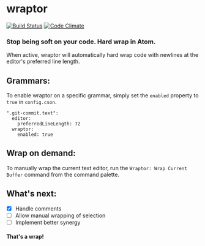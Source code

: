 # wraptor
[![Build Status](https://travis-ci.org/redbassett/wraptor.svg?branch=master)](https://travis-ci.org/redbassett/wraptor) [![Code Climate](https://codeclimate.com/github/redbassett/wraptor/badges/gpa.svg)](https://codeclimate.com/github/redbassett/wraptor)

### Stop being soft on your code. Hard wrap in Atom.
When active, wraptor will automatically hard wrap code with newlines at the editor's preferred line length.

## Grammars:
To enable wraptor on a specific grammar, simply set the `enabled` property to `true` in `config.cson`.

    ".git-commit.text":
      editor:
        preferredLineLength: 72
      wraptor:
        enabled: true

## Wrap on demand:
To manually wrap the current text editor, run the `Wraptor: Wrap Current Buffer` command from the command palette.

## What's next:
- [x] Handle comments
- [ ] Allow manual wrapping of selection
- [ ] Implement better synergy

#### That's a wrap!
